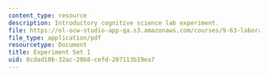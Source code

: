 ```yaml
---
content_type: resource
description: Introductory cognitive science lab experiment.
file: https://ol-ocw-studio-app-qa.s3.amazonaws.com/courses/9-63-laboratory-in-cognitive-science-fall-2002/8cdad10b32ac20b8cefd207113b19ea7_experiment_1.pdf
file_type: application/pdf
resourcetype: Document
title: Experiment Set 1
uid: 8cdad10b-32ac-20b8-cefd-207113b19ea7
---
```


